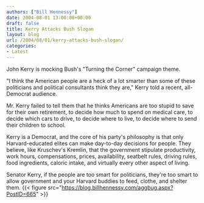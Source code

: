 ```yaml
---
authors: ["Bill Hennessy"]
date: 2004-08-01 13:00:00+00:00
draft: false
title: Kerry Attacks Bush Slogan
layout: blog
url: /2004/08/01/kerry-attacks-bush-slogan/
categories:
- Latest
---
```


John Kerry is mocking Bush's "Turning the Corner" campaign theme.    
  
"I think the American people are a heck of a lot smarter than some of these politicians and political consultants think they are," Kerry told a recent, all-Democrat audience.  
  
Mr. Kerry failed to tell them that he thinks Americans are too stupid to save for their own retirement, to decide how much to spend on medical care, to decide which cars to drive, to decide where to live, to decide where to send their children to school.    
  
Kerry is a Democrat, and the core of his party's philosophy is that only Harvard-educated elites can make day-to-day decisions for people.  They believe, like Kruschev's Kremlin, that the government stipulate productivity, work hours, compensations, prices, availability, seatbelt rules, driving rules, food ingredients, caloric intake, and virtually every other aspect of living.  
  
Senator Kerry, if the people are too smart for politicians, they're too smart to allow government and your Harvard buddies to feed, clothe, and shelter them.  {{< figure src="https://blog.billhennessy.com/aggbug.aspx?PostID=665" >}}

